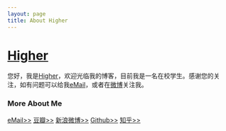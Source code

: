 ```yaml
---
layout: page
title: About Higher
---
```

# [Higher][]

您好，我是[Higher][]，欢迎光临我的博客，目前我是一名在校学生。感谢您的关注，如有问题可以给我<a href="" title="邮箱" onclick="alert('liuxiaofei333 at Gmail dot com，你懂得！');return false;">eMail</a>，或者在<a href="http://weibo.com/feidegenggao333" title="飞得更高" target="_blank" class="external">微博</a>关注我。

<!--
最近看过：
<div><object classid="clsid:d27cdb6e-ae6d-11cf-96b8-444553540000" codebase="http://fpdownload.macromedia.com/pub/shockwave/cabs/flash/swflash.cab#version=7,0,0,0" width="650" height="505" id="passing" > <param name="movie" value="http://www.douban.com/doushow/beiyuu/collection_latest_movie|book_15_5_medium_logo_noself/doushow.swf" /> <param name="quality" value="high" /> <param name="scale" value="noscale"/> <param name="align" value="tl"/> <param name="wmode" value="transparent"/> <embed src="http://www.douban.com/doushow/beiyuu/collection_latest_movie|book_15_5_medium_logo_noself/doushow.swf" wmode="transparent" quality="high" width="650" height="505" name="passing" scale="noscale" align="tl" type="application/x-shockwave-flash" pluginspage="http://www.macromedia.com/go/getflashplayer" /> </object></div>
-->

<div id="disqus_container"> 
    <div id="disqus_thread"></div>
</div> 

<script type="text/javascript">
    window.disqus_shortname = 'beiyuu'; // required: replace example with your forum shortname
    $.getScript('http://' + disqus_shortname + '.disqus.com/embed.js');
</script>

<h3 class="about">More About Me</h3>
<div class="about-link">
    <a href="" title="邮箱" target="_blank" onclick="alert('liuxiaofei333 at Gmail dot com，你懂得！');return false;">eMail&gt;&gt;</a>
    <a href="http://www.douban.com/people/53925073/" title="我的书影音" target="_blank">豆瓣&gt;&gt;</a>
    <a href="http://weibo.com/feidegenggao333" title="我的闲言碎语" target="_blank">新浪微博&gt;&gt;</a>
    <a href="http://www.github.com/feidegenggao" title="我的代码" target="_blank">Github&gt;&gt;</a>
    <a href="http://www.zhihu.com/people/feidegenggao" title="我回答的问题" target="_blank">知乎&gt;&gt;</a>
    <!--<a href="http://www.markzhi.com/13989" title="我收集的图片" target="_blank">Markzhi&gt;&gt;</a>-->
</div>

[Higher]: http://feidegenggao.github.com "Higher"

